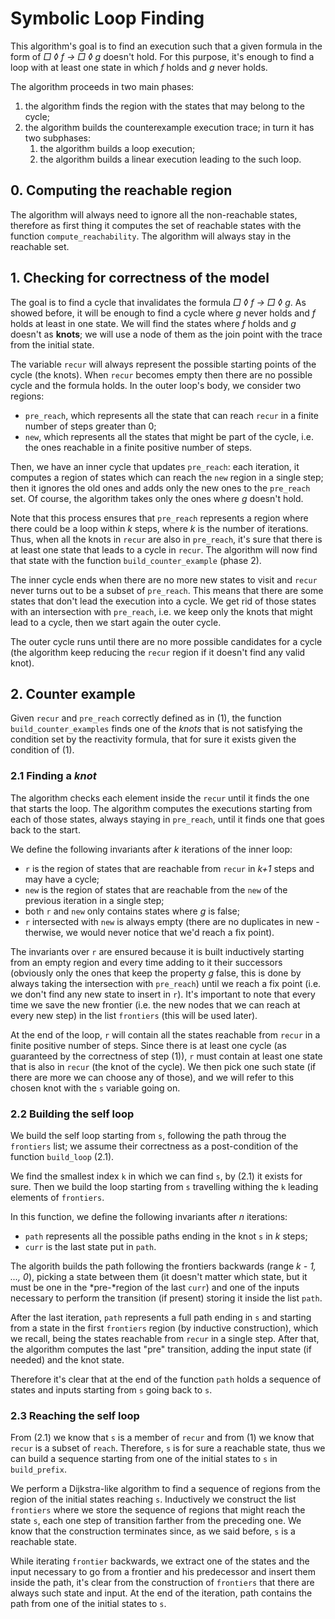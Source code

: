 # Symbolic Loop Finding

This algorithm's goal is to find an execution such that a given formula in the form of *□ ◊ f -> □ ◊ g* doesn't hold. For this purpose, it's enough to find a loop with at least one state in which *f* holds and *g* never holds.

The algorithm proceeds in two main phases:

1. the algorithm finds the region with the states that may belong to the cycle;
2. the algorithm builds the counterexample execution trace; in turn it has two subphases:
    1. the algorithm builds a loop execution;
    2. the algorithm builds a linear execution leading to the such loop.

## 0. Computing the reachable region

The algorithm will always need to ignore all the non-reachable states, therefore as first thing it computes the set of reachable states with the function `compute_reachability`. The algorithm will always stay in the reachable set.

## 1. Checking for correctness of the model

The goal is to find a cycle that invalidates the formula *□ ◊ f -> □ ◊ g*. As showed before, it will be enough to find a cycle where *g* never holds and *f* holds at least in one state. We will find the states where *f* holds and *g* doesn't as **knots**; we will use a node of them as the join point with the trace from the initial state.

The variable `recur` will always represent the possible starting points of the cycle (the knots). When `recur` becomes empty then there are no possible cycle and the formula holds. In the outer loop's body, we consider two regions:

- `pre_reach`, which represents all the state that can reach `recur` in a finite number of steps greater than 0;
- `new`, which represents all the states that might be part of the cycle, i.e. the ones reachable in a finite positive number of steps.

Then, we have an inner cycle that updates `pre_reach`: each iteration, it computes a region of states which can reach the `new` region in a single step; then it ignores the old ones and adds only the new ones to the `pre_reach` set. Of course, the algorithm takes only the ones where *g* doesn't hold.

Note that this process ensures that `pre_reach` represents a region where there could be a loop within *k* steps, where *k* is the number of iterations. Thus, when all the knots in `recur` are also in `pre_reach`, it's sure that there is at least one state that leads to a cycle in `recur`. The algorithm will now find that state with the function `build_counter_example` (phase 2).

The inner cycle ends when there are no more new states to visit and `recur` never turns out to be a subset of `pre_reach`. This means that there are some states that don't lead the execution into a cycle. We get rid of those states with an intersection with `pre_reach`, i.e. we keep only the knots that might lead to a cycle, then we start again the outer cycle.

The outer cycle runs until there are no more possible candidates for a cycle (the algorithm keep reducing the `recur` region if it doesn't find any valid knot).

## 2. Counter example

Given `recur` and `pre_reach` correctly defined as in (1), the function
`build_counter_examples` finds one of the *knots* that is not satisfying the
condition set by the reactivity formula, that for sure it exists given the condition
of (1).

### 2.1 Finding a *knot*

The algorithm checks each element inside the `recur` until it finds the one that starts the loop. The algorithm computes the executions starting from each of those states, always staying in `pre_reach`, until it finds one that goes back to the start.

We define the following invariants after *k* iterations of the inner loop:

- `r` is the region of states that are reachable from `recur` in *k+1* steps and may have a cycle;
- `new` is the region of states that are reachable from the `new` of the previous iteration in a single step;
- both `r` and `new` only contains states where *g* is false;
- `r` intersected with `new` is always empty (there are no duplicates in new - therwise, we would never notice that we'd reach a fix point).

The invariants over `r` are ensured because it is built inductively starting from an
empty region and every time adding to it their successors (obviously only the ones that
keep the property *g* false, this is done by always taking the intersection with
`pre_reach`) until we reach a fix point (i.e. we don't find any new state to insert in 
`r`). It's important to note that every time we save the new frontier (i.e. the
new nodes that we can reach at every new step) in the list `frontiers` (this will
be used later).

At the end of the loop, `r` will contain all the states reachable from `recur` in a finite positive number of steps. Since there is at least one cycle (as guaranteed by the correctness of step (1)), `r` must contain at least one state that is also in `recur` (the knot of the cycle). We then pick one such state (if there are more we can choose any of those), and we will refer to this chosen knot with the `s` variable going on.

### 2.2 Building the self loop

We build the self loop starting from `s`, following the path throug the `frontiers` list; we assume their correctness as a post-condition of the function `build_loop` (2.1).

We find the smallest index `k` in which we can find `s`, by (2.1) it exists for sure. Then we build the loop starting from `s` travelling withing the `k` leading elements of `frontiers`.

In this function, we define the following invariants after *n* iterations:

- `path` represents all the possible paths ending in the knot `s` in *k* steps;
- `curr` is the last state put in `path`.

The algorith builds the path following the frontiers backwards (range *k - 1, ..., 0*), picking a state between them (it doesn't matter which state, but it must be one in the *pre-*region of the last `curr`) and 
one of the inputs necessary to perform the transition (if present) storing it inside the list `path`. 

After the last iteration, `path` represents a full path ending in `s` and starting from a state in the first `frontiers` region (by inductive construction), which we recall, being the states reachable from `recur` in a single step. After that, the algorithm computes the last "pre" transition, adding the input state (if needed) and the knot state.

Therefore it's clear that at the end of the function
`path` holds a sequence of states and inputs starting from `s` going back to `s`.

### 2.3 Reaching the self loop

From (2.1) we know that `s` is a member of `recur` and from (1) we know that
`recur` is a subset of `reach`. Therefore, `s` is for sure a reachable state, thus we can
build a sequence starting from one of the initial states to `s` in
`build_prefix`.

We perform a Dijkstra-like algorithm to find a sequence of regions from the
region of the initial states reaching `s`. Inductively we construct the list
`frontiers` where we store the sequence of regions that might reach the state `s`,
each one step of transition farther from the preceding one. We know that the
construction terminates since, as we said before, `s` is a reachable state.

While iterating `frontier` backwards, we extract one of the states and the
input necessary to go from a frontier and his predecessor and insert them inside
the path, it's clear from the construction of `frontiers` that there are always
such state and input. At the end of the iteration, path contains the path from
one of the initial states to `s`.
